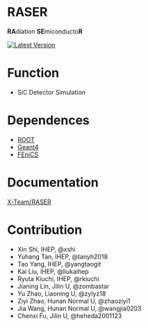 RASER
======

**RA**diation **SE**miconducto**R** 


[![Latest Version][pypi-image]][pypi-url] 
  

Function
======

- SiC Detector Simulation 

Dependences 
======

- [ROOT](https://root.cern.ch) 
- [Geant4](https://geant4.web.cern.ch)
- [FEniCS](https://fenicsproject.org)


Documentation 
======

[X-Team/RASER](http://xteam.ihep.ac.cn/research/rd50/raser)


Contribution 
====== 
* Xin Shi, IHEP, @xshi
* Yuhang Tan, IHEP, @tanyh2018
* Tao Yang, IHEP, @yangtaogit
* Kai Liu, IHEP, @liukaihep
* Ryuta Kiuchi, IHEP, @rkiuchi
* Jianing Lin, Jilin U, @zombastar
* Yu Zhao, Liaoning U, @zylyz18
* Ziyi Zhao, Hunan Normal U, @zhaoziyi1
* Jia Wang, Hunan Normal U, @wangjia0203 
* Chenxi Fu, Jilin U, @heheda2001123
  


[pypi-image]: https://img.shields.io/pypi/v/raser.svg
[pypi-url]: https://pypi.org/project/raser


